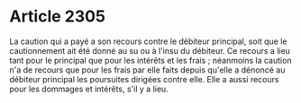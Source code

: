 # Article 2305

La caution qui a payé a son recours contre le débiteur principal, soit que le cautionnement ait été donné au su ou à l'insu du débiteur.   Ce recours a lieu tant pour le principal que pour les intérêts et les frais ; néanmoins la caution n'a de recours que pour les frais par elle faits depuis qu'elle a dénoncé au débiteur principal les poursuites dirigées contre elle.   Elle a aussi recours pour les dommages et intérêts, s'il y a lieu.